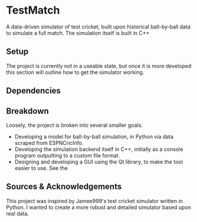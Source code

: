 # TestMatch
A data-driven simulator of test cricket, built upon historical ball-by-ball data to simulate a full match. The simulation itself is built in C++


## Setup
The project is currently not in a useable state, but once it is more developed this section will outline how to get the simulator working.


## Dependencies


## Breakdown
Loosely, the project is broken into several smaller goals:
* Developing a model for ball-by-ball simulation, in Python via data scraped from ESPNCricInfo.
* Developing the simulation backend itself in C++, initially as a console program outputting to a custom file format.
* Designing and developing a GUI using the Qt library, to make the tool easier to use. 
See the 


## Sources & Acknowledgements
This project was inspired by Jamee999's test cricket simulator written in Python. I wanted to create a more robust and detailed simulator based upon real data. 
